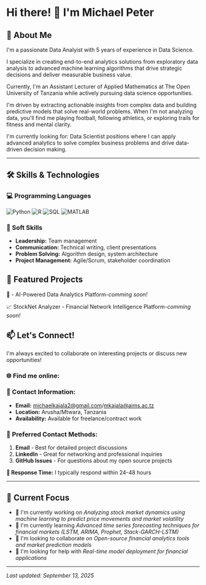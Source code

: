 # Hi there! 👋 I'm Michael Peter

## 🚀 About Me

I'm a passionate Data Analyist with 5 years of experience in Data Science.

I specialize in creating end-to-end analytics solutions from exploratory data analysis to advanced machine learning algorithms that drive strategic decisions and deliver measurable business value.

Currently, I'm an Assistant Lecturer of Applied Mathematics at The Open University of Tanzania while actively pursuing data science opportunities. 

I'm driven by extracting actionable insights from complex data and building predictive models that solve real-world problems.
When I'm not analyzing data, you'll find me playing football, following athletics, or exploring trails for fitness and mental clarity.

I'm currently looking for: Data Scientist positions where I can apply advanced analytics to solve complex business problems and drive data-driven decision making.

---

## 🛠️ Skills & Technologies

### 💻 Programming Languages
![Python](https://img.shields.io/badge/-Python-3776AB?style=flat&logo=python&logoColor=white)
![R](https://img.shields.io/badge/-R-276DC3?style=flat&logo=r&logoColor=white)
![SQL](https://img.shields.io/badge/-SQL-4479A1?style=flat&logo=mysql&logoColor=white)
![MATLAB](https://img.shields.io/badge/-MATLAB-0076A8?style=flat&logo=mathworks&logoColor=white)


### 🎯 Soft Skills
- **Leadership:** Team management
- **Communication:** Technical writing, client presentations
- **Problem Solving:** Algorithm design, system architecture
- **Project Management:** Agile/Scrum, stakeholder coordination

## 🚀 Featured Projects

🤖 - AI-Powered Data Analytics Platform-*comming soon!*

📈 StockNet Analyzer - Financial Network Intelligence Platform-*comming soon!*


## 📫 Let's Connect!

I'm always excited to collaborate on interesting projects or discuss new opportunities!

### 🌐 Find me online:

### 📧 Contact Information:
- **Email:** michaelkajala2@gmail.com/mkajala@aims.ac.tz
- **Location:** Arusha/Mtwara, Tanzania
- **Availability:** Available for freelance/contract work

### 💬 Preferred Contact Methods:
1. **Email** - Best for detailed project discussions
2. **LinkedIn** - Great for networking and professional inquiries
3. **GitHub Issues** - For questions about my open source projects

**📅 Response Time:** I typically respond within 24-48 hours

---

## 🎯 Current Focus

- 🔭 I'm currently working on *Analyzing stock market dynamics using machine learning to predict price movements and market volatility*
- 🌱 I'm currently learning *Advanced time series forecasting techniques for financial markets (LSTM, ARIMA, Prophet, Stack-GARCH-LSTM)*
- 👯 I'm looking to collaborate on *Open-source financial analytics tools and market prediction models*
- 🤔 I'm looking for help with *Real-time model deployment for financial applications*
---

*Last updated: September 13, 2025*
